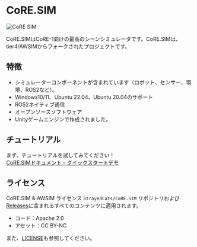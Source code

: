 # CoRE.SIM

![CoRE SIM](coresim_top.png)

CoRE.SIMはCoRE-1向けの最高のシーンシミュレータです。CoRE.SIMは、tier4/AWSIMからフォークされたプロジェクトです。

## 特徴

- シミュレーターコンポーネントが含まれています（ロボット、センサー、環境、ROS2など）。
- Windows10/11、Ubuntu 22.04、Ubuntu 20.04のサポート
- ROS2ネイティブ通信
- オープンソースソフトウェア
- Unityゲームエンジンで作成されました。

## チュートリアル

まず、チュートリアルを試してみてください！  
[CoRE.SIMドキュメント - クイックスタートデモ](GettingStarted/QuickStartDemo/index.md)

## ライセンス

CoRE.SIM & AWSIM ライセンス
`StrayedCats/CoRE.SIM` リポジトリおよび[Releases](https://github.com/StrayedCats/CoRE.SIM/releases)に含まれるすべてのコンテンツに適用されます。

- コード：Apache 2.0
- アセット：CC BY-NC

また、[LICENSE](DeveloperGuide/License/index.md)も参照してください。

